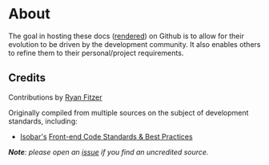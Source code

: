 # About #

The goal in hosting these docs ([rendered][]) on Github is to allow for their evolution to be driven by the development community. It also enables others to refine them to their personal/project requirements.

## Credits ##

Contributions by [Ryan Fitzer][]

Originally compiled from multiple sources on the subject of development standards, including:

* [Isobar's][] [Front-end Code Standards & Best Practices][]

***Note**: please open an [issue][] if you find an uncredited source.*

[rendered]:http://ryanfitzer.github.com/Developer-Docs/
[Ryan Fitzer]:https://github.com/ryanfitzer/
[Isobar's]:http://na.isobar.com/
[Front-end Code Standards & Best Practices]:http://na.isobar.com/standards/
[issue]:Developer-Docs/issues/